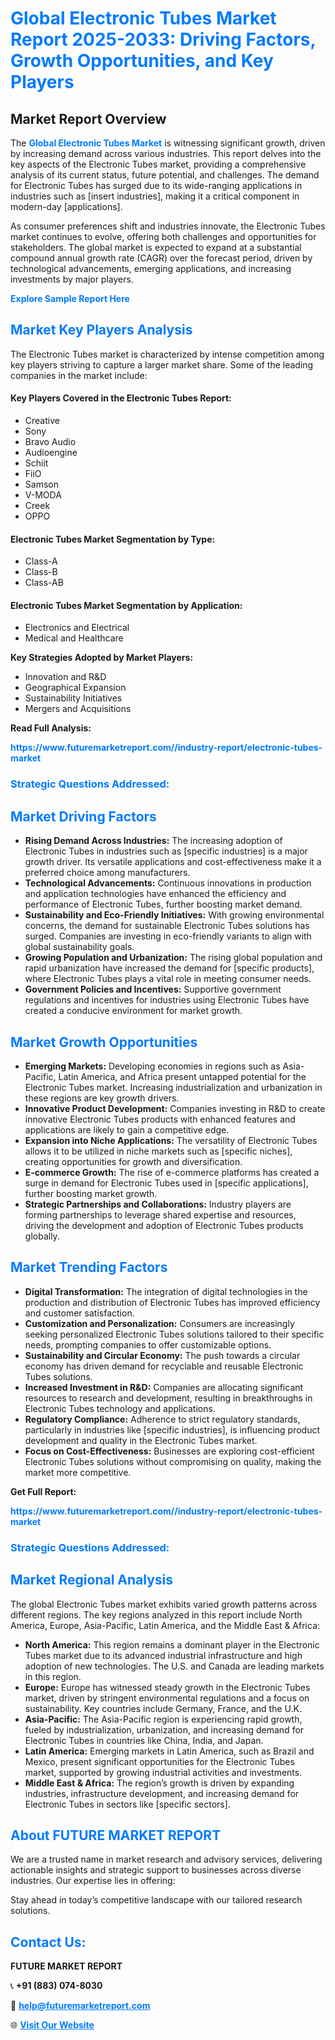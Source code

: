 <h1 style="color: #007BFF;">Global Electronic Tubes Market Report 2025-2033: Driving Factors, Growth Opportunities, and Key Players</h1>

<section id="overview">
<h2>Market Report Overview</h2>
<p>The <a href="https://www.futuremarketreport.com//industry-report/electronic-tubes-market" style="color: #007BFF; text-decoration: none;"><strong>Global Electronic Tubes Market</strong></a> is witnessing significant growth, driven by increasing demand across various industries. This report delves into the key aspects of the Electronic Tubes market, providing a comprehensive analysis of its current status, future potential, and challenges. The demand for Electronic Tubes has surged due to its wide-ranging applications in industries such as [insert industries], making it a critical component in modern-day [applications].</p>
<p>As consumer preferences shift and industries innovate, the Electronic Tubes market continues to evolve, offering both challenges and opportunities for stakeholders. The global market is expected to expand at a substantial compound annual growth rate (CAGR) over the forecast period, driven by technological advancements, emerging applications, and increasing investments by major players.</p>
</section>

<section id="overview">
<p><a href="https://www.futuremarketreport.com//request-sample/reportId=76302" style="color: #007BFF; text-decoration: none;"><strong>Explore Sample Report Here</strong></a></p>
</section>

<section id="key-players">
<h2 style="color: #007BFF;">Market Key Players Analysis</h2>
<p>The Electronic Tubes market is characterized by intense competition among key players striving to capture a larger market share. Some of the leading companies in the market include:</p>
<h4>Key Players Covered in the Electronic Tubes Report:</h4>
<ul><li>Creative</li><li>Sony</li><li>Bravo Audio</li><li>Audioengine</li><li>Schiit</li><li>FiiO</li><li>Samson</li><li>V-MODA</li><li>Creek</li><li>OPPO</li></ul>
<h4>Electronic Tubes Market Segmentation by Type:</h4>
<ul><li>Class-A</li><li>Class-B</li><li>Class-AB</li></ul>

<h4>Electronic Tubes Market Segmentation by Application:</h4>
<ul><li>Electronics and Electrical</li><li>Medical and Healthcare</li></ul>
<p><strong>Key Strategies Adopted by Market Players:</strong></p>
<ul>
<li>Innovation and R&D</li>
<li>Geographical Expansion</li>
<li>Sustainability Initiatives</li>
<li>Mergers and Acquisitions</li>
</ul>
</section>

<section>
<p><strong>Read Full Analysis: </strong></p><a href="https://www.futuremarketreport.com//industry-report/electronic-tubes-market" style="color: #007BFF; text-decoration: none;"><strong>https://www.futuremarketreport.com//industry-report/electronic-tubes-market</strong></a>
<h3 style="color: #007BFF;">Strategic Questions Addressed:</h3>
</section>

<section id="driving-factors">
<h2 style="color: #007BFF;">Market Driving Factors</h2>
<ul>
<li><strong>Rising Demand Across Industries:</strong> The increasing adoption of Electronic Tubes in industries such as [specific industries] is a major growth driver. Its versatile applications and cost-effectiveness make it a preferred choice among manufacturers.</li>
<li><strong>Technological Advancements:</strong> Continuous innovations in production and application technologies have enhanced the efficiency and performance of Electronic Tubes, further boosting market demand.</li>
<li><strong>Sustainability and Eco-Friendly Initiatives:</strong> With growing environmental concerns, the demand for sustainable Electronic Tubes solutions has surged. Companies are investing in eco-friendly variants to align with global sustainability goals.</li>
<li><strong>Growing Population and Urbanization:</strong> The rising global population and rapid urbanization have increased the demand for [specific products], where Electronic Tubes plays a vital role in meeting consumer needs.</li>
<li><strong>Government Policies and Incentives:</strong> Supportive government regulations and incentives for industries using Electronic Tubes have created a conducive environment for market growth.</li>
</ul>
</section>

<section id="growth-opportunities">
<h2 style="color: #007BFF;">Market Growth Opportunities</h2>
<ul>
<li><strong>Emerging Markets:</strong> Developing economies in regions such as Asia-Pacific, Latin America, and Africa present untapped potential for the Electronic Tubes market. Increasing industrialization and urbanization in these regions are key growth drivers.</li>
<li><strong>Innovative Product Development:</strong> Companies investing in R&D to create innovative Electronic Tubes products with enhanced features and applications are likely to gain a competitive edge.</li>
<li><strong>Expansion into Niche Applications:</strong> The versatility of Electronic Tubes allows it to be utilized in niche markets such as [specific niches], creating opportunities for growth and diversification.</li>
<li><strong>E-commerce Growth:</strong> The rise of e-commerce platforms has created a surge in demand for Electronic Tubes used in [specific applications], further boosting market growth.</li>
<li><strong>Strategic Partnerships and Collaborations:</strong> Industry players are forming partnerships to leverage shared expertise and resources, driving the development and adoption of Electronic Tubes products globally.</li>
</ul>
</section>

<section id="trending-factors">
<h2 style="color: #007BFF;">Market Trending Factors</h2>
<ul>
<li><strong>Digital Transformation:</strong> The integration of digital technologies in the production and distribution of Electronic Tubes has improved efficiency and customer satisfaction.</li>
<li><strong>Customization and Personalization:</strong> Consumers are increasingly seeking personalized Electronic Tubes solutions tailored to their specific needs, prompting companies to offer customizable options.</li>
<li><strong>Sustainability and Circular Economy:</strong> The push towards a circular economy has driven demand for recyclable and reusable Electronic Tubes solutions.</li>
<li><strong>Increased Investment in R&D:</strong> Companies are allocating significant resources to research and development, resulting in breakthroughs in Electronic Tubes technology and applications.</li>
<li><strong>Regulatory Compliance:</strong> Adherence to strict regulatory standards, particularly in industries like [specific industries], is influencing product development and quality in the Electronic Tubes market.</li>
<li><strong>Focus on Cost-Effectiveness:</strong> Businesses are exploring cost-efficient Electronic Tubes solutions without compromising on quality, making the market more competitive.</li>
</ul>
</section>

<section>
<p><strong>Get Full Report: </strong></p><a href="https://www.futuremarketreport.com//industry-report/electronic-tubes-market" style="color: #007BFF; text-decoration: none;"><strong>https://www.futuremarketreport.com//industry-report/electronic-tubes-market</strong></a>
<h3 style="color: #007BFF;">Strategic Questions Addressed:</h3>
</section>


<section id="regional-analysis">
<h2 style="color: #007BFF;">Market Regional Analysis</h2>
<p>The global Electronic Tubes market exhibits varied growth patterns across different regions. The key regions analyzed in this report include North America, Europe, Asia-Pacific, Latin America, and the Middle East & Africa:</p>
<ul>
<li><strong>North America:</strong> This region remains a dominant player in the Electronic Tubes market due to its advanced industrial infrastructure and high adoption of new technologies. The U.S. and Canada are leading markets in this region.</li>
<li><strong>Europe:</strong> Europe has witnessed steady growth in the Electronic Tubes market, driven by stringent environmental regulations and a focus on sustainability. Key countries include Germany, France, and the U.K.</li>
<li><strong>Asia-Pacific:</strong> The Asia-Pacific region is experiencing rapid growth, fueled by industrialization, urbanization, and increasing demand for Electronic Tubes in countries like China, India, and Japan.</li>
<li><strong>Latin America:</strong> Emerging markets in Latin America, such as Brazil and Mexico, present significant opportunities for the Electronic Tubes market, supported by growing industrial activities and investments.</li>
<li><strong>Middle East & Africa:</strong> The region’s growth is driven by expanding industries, infrastructure development, and increasing demand for Electronic Tubes in sectors like [specific sectors].</li>
</ul>
</section>

<footer>
<h2 style="color: #007BFF;">About FUTURE MARKET REPORT</h2>
<p>We are a trusted name in market research and advisory services, delivering actionable insights and strategic support to businesses across diverse industries. Our expertise lies in offering:</p>

<p>Stay ahead in today’s competitive landscape with our tailored research solutions.</p>

<h2 style="color: #007BFF;">Contact Us:</h2>
<p><strong>FUTURE MARKET REPORT</strong></p>
<p>📞 <strong>+91 (883) 074-8030</strong></p>
<p>📧 <strong><a href="mailto:help@futuremarketreport.com" style="color: #007BFF;">help@futuremarketreport.com</a></strong></p>
<p>🌐 <strong><a href="https://www.futuremarketreport.com/" style="color: #007BFF;">Visit Our Website</a></strong></p>
</footer>